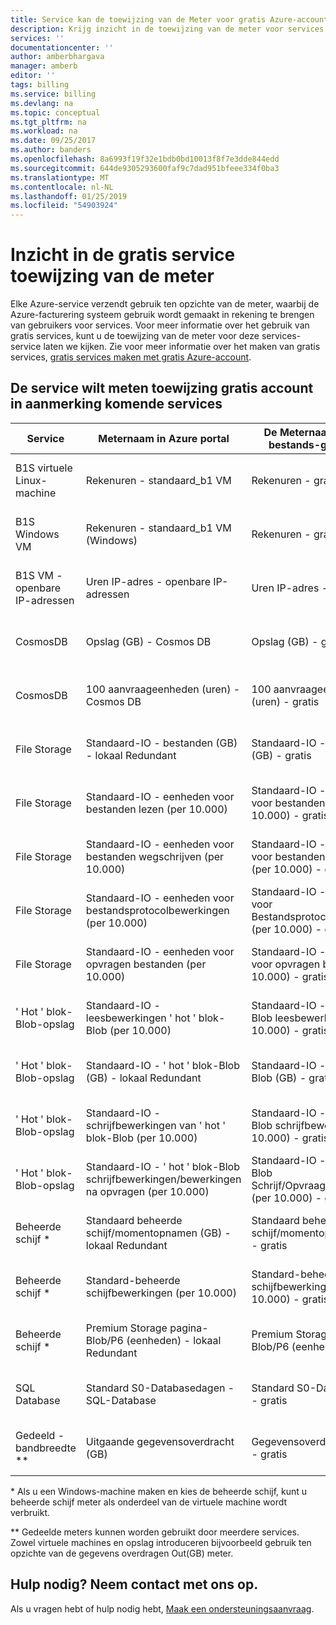 ```yaml
---
title: Service kan de toewijzing van de Meter voor gratis Azure-account | Microsoft Docs
description: Krijg inzicht in de toewijzing van de meter voor services die zijn opgenomen met gratis account-service.
services: ''
documentationcenter: ''
author: amberbhargava
manager: amberb
editor: ''
tags: billing
ms.service: billing
ms.devlang: na
ms.topic: conceptual
ms.tgt_pltfrm: na
ms.workload: na
ms.date: 09/25/2017
ms.author: banders
ms.openlocfilehash: 8a6993f19f32e1bdb0bd10013f8f7e3dde844edd
ms.sourcegitcommit: 644de9305293600faf9c7dad951bfeee334f0ba3
ms.translationtype: MT
ms.contentlocale: nl-NL
ms.lasthandoff: 01/25/2019
ms.locfileid: "54903924"
---
```

# <a name="understand-free-service-to-meter-mapping"></a>Inzicht in de gratis service toewijzing van de meter

Elke Azure-service verzendt gebruik ten opzichte van de meter, waarbij de Azure-facturering systeem gebruik wordt gemaakt in rekening te brengen van gebruikers voor services. Voor meer informatie over het gebruik van gratis services, kunt u de toewijzing van de meter voor deze services-service laten we kijken. Zie voor meer informatie over het maken van gratis services, [gratis services maken met gratis Azure-account](billing-create-free-services-included-free-account.md).

## <a name="service-to-meter-mapping-for-free-account-eligible-services"></a>De service wilt meten toewijzing gratis account in aanmerking komende services 

|    Service   | Meternaam in Azure portal | De Meternaam van de in bestands-gebruik/API | Id van de meter |
| ------------ | -------------------------- | -------------------------| -------- |
| B1S virtuele Linux-machine | Rekenuren - standaard_b1 VM | Rekenuren - gratis | 8260cba2-4437-47d1-a31e-2561cd370f50
| B1S Windows VM | Rekenuren - standaard_b1 VM (Windows) | Rekenuren - gratis | ff3e6fa5-ee46-478e-8d0e-b629f4f8a8ac
| B1S VM - openbare IP-adressen  | Uren IP-adres - openbare IP-adressen | Uren IP-adres - gratis | ae56b367-2708-4454-a3d9-2be7b2364ea1
| CosmosDB | Opslag (GB) - Cosmos DB | Opslag (GB) - gratis | 59c78b09-08e2-466a-9f3b-57a94c9e2f31
| CosmosDB | 100 aanvraageenheden (uren) - Cosmos DB | 100 aanvraageenheden (uren) - gratis | 5d638a6f-e221-41cf-ae3f-0f81d368cef6 
| File Storage | Standaard-IO - bestanden (GB) - lokaal Redundant | Standaard-IO - bestanden (GB) - gratis | a7f2aa67-b9a2-4593-a413-6ec86d6c8e5b
| File Storage | Standaard-IO - eenheden voor bestanden lezen (per 10.000) | Standaard-IO - eenheden voor bestanden lezen (per 10.000) - gratis | 6207404d-3389-4d20-9087-cc078ddc3fd9
| File Storage | Standaard-IO - eenheden voor bestanden wegschrijven (per 10.000) | Standaard-IO - eenheden voor bestanden wegschrijven (per 10.000) - gratis | 223d8004-d29a-46cf-b4f4-d2d34b12548b
| File Storage | Standaard-IO - eenheden voor bestandsprotocolbewerkingen (per 10.000) | Standaard-IO - eenheden voor Bestandsprotocolbewerkingen (per 10.000) - gratis | a347d8cc-51d1-4a0e-b9eb-76f67566c3f5
| File Storage | Standaard-IO - eenheden voor opvragen bestanden (per 10.000) | Standaard-IO - eenheden voor opvragen bestanden (per 10.000) - gratis | e8ae79ad-c2ab-4d82-b226-dd3c33dfd40c
| ' Hot ' blok-Blob-opslag | Standaard-IO - leesbewerkingen ' hot ' blok-Blob (per 10.000) | Standaard-IO - ' hot ' blok-Blob leesbewerkingen (per 10.000) - gratis |fd7cfa1e-026e-4be1-871b-1c2386e8902e
| ' Hot ' blok-Blob-opslag | Standaard-IO - ' hot ' blok-Blob (GB) - lokaal Redundant | Standaard-IO - ' hot ' blok-Blob (GB) - gratis | 67a3a3fd-826f-42c1-8843-bffa14f0da13
| ' Hot ' blok-Blob-opslag | Standaard-IO - schrijfbewerkingen van ' hot ' blok-Blob (per 10.000) | Standaard-IO - ' hot ' blok-Blob schrijfbewerkingen (per 10.000) - gratis | b34bbb76-edce-4c2d-a288-81a2db1fea53
| ' Hot ' blok-Blob-opslag  | Standaard-IO - ' hot ' blok-Blob schrijfbewerkingen/bewerkingen na opvragen (per 10.000) | Standaard-IO - ' hot ' blok-Blob Schrijf/Opvraagbewerkingen (per 10.000) - gratis | 7e68cf36-1198-4d3b-baa7-86a74c5b3079
| Beheerde schijf *  | Standaard beheerde schijf/momentopnamen (GB) - lokaal Redundant | Standaard beheerde schijf/momentopnamen (GB) - gratis | ad94c237-52a5-4804-ae65-38c5bf85ef42
| Beheerde schijf *  | Standard-beheerde schijfbewerkingen (per 10.000) | Standard-beheerde schijfbewerkingen (per 10.000) - gratis | 82cc6ea4-0abd-43ac-acc0-ec34edf0f14c
| Beheerde schijf *  | Premium Storage pagina-Blob/P6 (eenheden) - lokaal Redundant | Premium Storage pagina-Blob/P6 (eenheden) - gratis | 2b98c168-27ca-4cc1-b509-e887dec87657
| SQL Database | Standard S0-Databasedagen - SQL-Database | Standard S0-Databasedagen - gratis | dd6b69d3-9be0-4a91-abff-2c58bbcafd1d
| Gedeeld - bandbreedte ** | Uitgaande gegevensoverdracht (GB) | Gegevensoverdracht uit (GB) - gratis | 0fc067a1-65d2-46da-b24b-7a9cbe2c69bd

\* Als u een Windows-machine maken en kies de beheerde schijf, kunt u beheerde schijf meter als onderdeel van de virtuele machine wordt verbruikt.

\** Gedeelde meters kunnen worden gebruikt door meerdere services. Zowel virtuele machines en opslag introduceren bijvoorbeeld gebruik ten opzichte van de gegevens overdragen Out(GB) meter.

## <a name="need-help-contact-us"></a>Hulp nodig? Neem contact met ons op.

Als u vragen hebt of hulp nodig hebt, [Maak een ondersteuningsaanvraag](https://portal.azure.com/#blade/Microsoft_Azure_Support/HelpAndSupportBlade/newsupportrequest).
